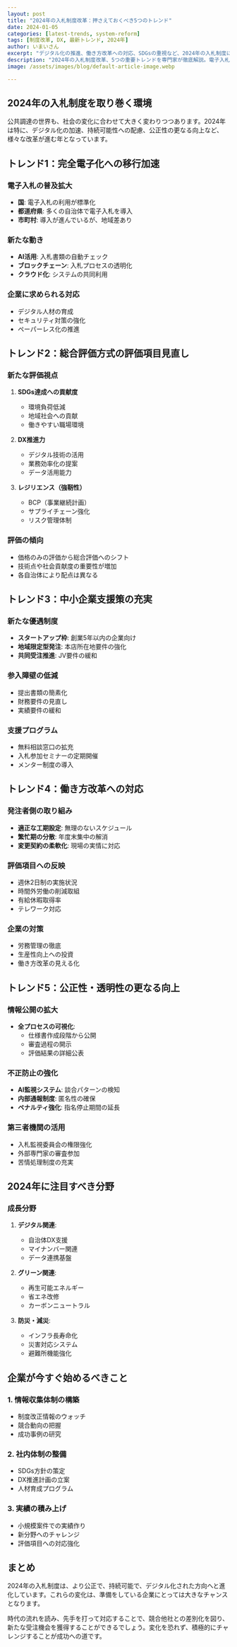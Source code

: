 ```yaml
---
layout: post
title: "2024年の入札制度改革：押さえておくべき5つのトレンド"
date: 2024-01-05
categories: [latest-trends, system-reform]
tags: [制度改革, DX, 最新トレンド, 2024年]
author: いまいさん
excerpt: "デジタル化の推進、働き方改革への対応、SDGsの重視など、2024年の入札制度における重要な変化とトレンドを解説します。"
description: "2024年の入札制度改革、5つの重要トレンドを専門家が徹底解説。電子入札の完全移行、総合評価方式の見直し、中小企業支援策の拡充、働き方改革への対応、透明性向上など、最新動向と企業が取るべき対策を具体的に紹介します。"
image: /assets/images/blog/default-article-image.webp

---
```


<div class="section-header-main">
    <h2>2024年の入札制度を取り巻く環境</h2>
</div>

<div class="readable-content">
    <p>公共調達の世界も、社会の変化に合わせて大きく変わりつつあります。2024年は特に、デジタル化の加速、持続可能性への配慮、公正性の更なる向上など、様々な改革が進む年となっています。</p>
</div>

<div class="section-header-main">
    <h2>トレンド1：完全電子化への移行加速</h2>
</div>

### 電子入札の普及拡大
- **国**: 電子入札の利用が標準化
- **都道府県**: 多くの自治体で電子入札を導入
- **市町村**: 導入が進んでいるが、地域差あり

### 新たな動き
- **AI活用**: 入札書類の自動チェック
- **ブロックチェーン**: 入札プロセスの透明化
- **クラウド化**: システムの共同利用

### 企業に求められる対応
- デジタル人材の育成
- セキュリティ対策の強化
- ペーパーレス化の推進

## トレンド2：総合評価方式の評価項目見直し

### 新たな評価視点
1. **SDGs達成への貢献度**
   - 環境負荷低減
   - 地域社会への貢献
   - 働きやすい職場環境

2. **DX推進力**
   - デジタル技術の活用
   - 業務効率化の提案
   - データ活用能力

3. **レジリエンス（強靭性）**
   - BCP（事業継続計画）
   - サプライチェーン強化
   - リスク管理体制

### 評価の傾向
- 価格のみの評価から総合評価へのシフト
- 技術点や社会貢献度の重要性が増加
- 各自治体により配点は異なる

## トレンド3：中小企業支援策の充実

### 新たな優遇制度
- **スタートアップ枠**: 創業5年以内の企業向け
- **地域限定型発注**: 本店所在地要件の強化
- **共同受注推進**: JV要件の緩和

### 参入障壁の低減
- 提出書類の簡素化
- 財務要件の見直し
- 実績要件の緩和

### 支援プログラム
- 無料相談窓口の拡充
- 入札参加セミナーの定期開催
- メンター制度の導入

## トレンド4：働き方改革への対応

### 発注者側の取り組み
- **適正な工期設定**: 無理のないスケジュール
- **繁忙期の分散**: 年度末集中の解消
- **変更契約の柔軟化**: 現場の実情に対応

### 評価項目への反映
- 週休2日制の実施状況
- 時間外労働の削減取組
- 有給休暇取得率
- テレワーク対応

### 企業の対策
- 労務管理の徹底
- 生産性向上への投資
- 働き方改革の見える化

## トレンド5：公正性・透明性の更なる向上

### 情報公開の拡大
- **全プロセスの可視化**: 
  - 仕様書作成段階から公開
  - 審査過程の開示
  - 評価結果の詳細公表

### 不正防止の強化
- **AI監視システム**: 談合パターンの検知
- **内部通報制度**: 匿名性の確保
- **ペナルティ強化**: 指名停止期間の延長

### 第三者機関の活用
- 入札監視委員会の権限強化
- 外部専門家の審査参加
- 苦情処理制度の充実

## 2024年に注目すべき分野

### 成長分野
1. **デジタル関連**: 
   - 自治体DX支援
   - マイナンバー関連
   - データ連携基盤

2. **グリーン関連**:
   - 再生可能エネルギー
   - 省エネ改修
   - カーボンニュートラル

3. **防災・減災**:
   - インフラ長寿命化
   - 災害対応システム
   - 避難所機能強化

## 企業が今すぐ始めるべきこと

### 1. 情報収集体制の構築
- 制度改正情報のウォッチ
- 競合動向の把握
- 成功事例の研究

### 2. 社内体制の整備
- SDGs方針の策定
- DX推進計画の立案
- 人材育成プログラム

### 3. 実績の積み上げ
- 小規模案件での実績作り
- 新分野へのチャレンジ
- 評価項目への対応強化

## まとめ

2024年の入札制度は、より公正で、持続可能で、デジタル化された方向へと進化しています。これらの変化は、準備をしている企業にとっては大きなチャンスとなります。

時代の流れを読み、先手を打って対応することで、競合他社との差別化を図り、新たな受注機会を獲得することができるでしょう。変化を恐れず、積極的にチャレンジすることが成功への道です。